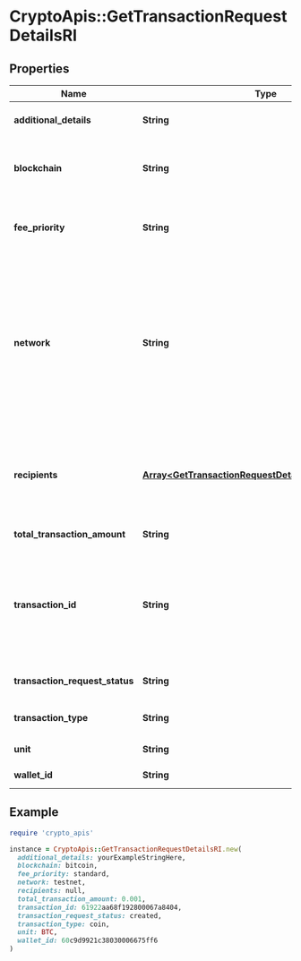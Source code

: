 # CryptoApis::GetTransactionRequestDetailsRI

## Properties

| Name | Type | Description | Notes |
| ---- | ---- | ----------- | ----- |
| **additional_details** | **String** | Defines an optional note for additional details. |  |
| **blockchain** | **String** | Represents the specific blockchain protocol name, e.g. Ethereum, Bitcoin, etc. |  |
| **fee_priority** | **String** | Defines the priority for the fee, if it is \&quot;slow\&quot;, \&quot;standard\&quot; or \&quot;fast\&quot;. |  |
| **network** | **String** | Represents the name of the blockchain network used; blockchain networks are usually identical as technology and software, but they differ in data, e.g. - \&quot;mainnet\&quot; is the live network with actual data while networks like \&quot;testnet\&quot;, \&quot;ropsten\&quot; are test networks. |  |
| **recipients** | [**Array&lt;GetTransactionRequestDetailsRIRecipientsInner&gt;**](GetTransactionRequestDetailsRIRecipientsInner.md) | Represents a list of recipient addresses with the respective amounts. In account-based protocols like Ethereum there is only one address in this list. |  |
| **total_transaction_amount** | **String** | Defines the total transaction amount. |  |
| **transaction_id** | **String** | Represents the unique identifier of a transaction, i.e. it could be transactionId in UTXO-based protocols like Bitcoin, and transaction hash in Ethereum blockchain. | [optional] |
| **transaction_request_status** | **String** | Defines the status of the transaction request, e.g. pending. |  |
| **transaction_type** | **String** | Defines the transaction type, if it is for coins or tokens. |  |
| **unit** | **String** | Defines the unit of the amount. |  |
| **wallet_id** | **String** | Defines the unique ID of the Wallet. |  |

## Example

```ruby
require 'crypto_apis'

instance = CryptoApis::GetTransactionRequestDetailsRI.new(
  additional_details: yourExampleStringHere,
  blockchain: bitcoin,
  fee_priority: standard,
  network: testnet,
  recipients: null,
  total_transaction_amount: 0.001,
  transaction_id: 61922aa68f192800067a8404,
  transaction_request_status: created,
  transaction_type: coin,
  unit: BTC,
  wallet_id: 60c9d9921c38030006675ff6
)
```

